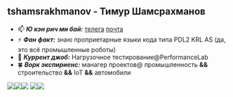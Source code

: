 ## tshamsrakhmanov - Тимур Шамсрахманов

- 📫 ***Ю кэн рич ми бай:*** [телега](https://t.me/tshamsrakhmanov) [почта](t.shamsrakhmanov@gmail.com)
- ⚡ ***Фан факт:*** знаю проприетарные языки кода типа PDL2 KRL AS (да, это всё промышленные роботы)
- 👯 ***Куррент джоб:*** Нагрузочное тестирование@PerformanceLab
- 🍀 ***Ворк экспириенс:*** манагер проектов@ промышленность **&&** строительство **&&** IoT **&&** автомобили

![](http://github-profile-summary-cards.vercel.app/api/cards/profile-details?username=tshamsrakhmanov&theme=default)![](http://github-profile-summary-cards.vercel.app/api/cards/repos-per-language?username=tshamsrakhmanov&theme=default)![](http://github-profile-summary-cards.vercel.app/api/cards/most-commit-language?username=tshamsrakhmanov&theme=default)
![](http://github-profile-summary-cards.vercel.app/api/cards/stats?username=tshamsrakhmanov&theme=default)![](http://github-profile-summary-cards.vercel.app/api/cards/productive-time?username=tshamsrakhmanov&theme=default&utcOffset=8)
